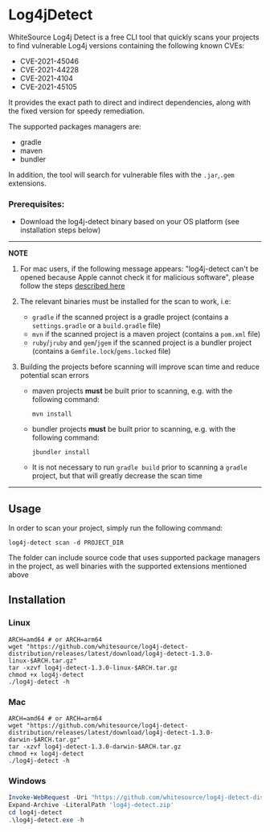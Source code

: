 # Log4jDetect

WhiteSource Log4j Detect is a free CLI tool that quickly scans your projects to find vulnerable Log4j versions
containing the following known CVEs:

* CVE-2021-45046
* CVE-2021-44228
* CVE-2021-4104
* CVE-2021-45105

It provides the exact path to direct and indirect dependencies, along with the fixed version for speedy remediation.

The supported packages managers are:

* gradle
* maven
* bundler

In addition, the tool will search for vulnerable files with the `.jar`,`.gem` extensions.

### Prerequisites:

* Download the log4j-detect binary based on your OS platform (see installation steps below)

---
**NOTE**

1. For mac users, if the following message appears:
   "log4j-detect can't be opened because Apple cannot check it for malicious software", please follow the steps
   [described here](https://support.apple.com/en-il/guide/mac-help/mchleab3a043/mac)


2. The relevant binaries must be installed for the scan to work, i.e:
    * `gradle` if the scanned project is a gradle project (contains a `settings.gradle` or a `build.gradle` file)
    * `mvn` if the scanned project is a maven project (contains a `pom.xml` file)
    * `ruby`/`jruby` and `gem`/`jgem` if the scanned project is a bundler project (contains a `Gemfile.lock`/`gems.locked` file)


3. Building the projects before scanning will improve scan time and reduce potential scan errors

    * maven projects __must__ be built prior to scanning, e.g. with the following command:
       ```shell
       mvn install
       ```

    * bundler projects __must__ be built prior to scanning, e.g. with the following command:
       ```shell
       jbundler install
       ```

    * It is not necessary to run `gradle build` prior to scanning a `gradle` project, but that will greatly decrease the
      scan time

---

## Usage

In order to scan your project, simply run the following command:

```shell
log4j-detect scan -d PROJECT_DIR
```

The folder can include source code that uses supported package managers in the project, as well binaries with the
supported extensions mentioned above

## Installation

### Linux

```shell
ARCH=amd64 # or ARCH=arm64
wget "https://github.com/whitesource/log4j-detect-distribution/releases/latest/download/log4j-detect-1.3.0-linux-$ARCH.tar.gz"
tar -xzvf log4j-detect-1.3.0-linux-$ARCH.tar.gz
chmod +x log4j-detect
./log4j-detect -h
```

### Mac

```shell
ARCH=amd64 # or ARCH=arm64 
wget "https://github.com/whitesource/log4j-detect-distribution/releases/latest/download/log4j-detect-1.3.0-darwin-$ARCH.tar.gz"
tar -xzvf log4j-detect-1.3.0-darwin-$ARCH.tar.gz
chmod +x log4j-detect
./log4j-detect -h
```

### Windows

```powershell
Invoke-WebRequest -Uri "https://github.com/whitesource/log4j-detect-distribution/releases/latest/download/log4j-detect-1.3.0-windows-amd64.zip" -OutFile "log4j-detect.zip"
Expand-Archive -LiteralPath 'log4j-detect.zip'
cd log4j-detect
.\log4j-detect.exe -h
```
